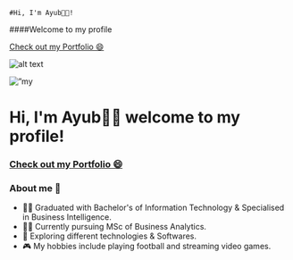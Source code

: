  
    #Hi, I'm Ayub👨‍💻! 

####Welcome to my profile

[Check out my Portfolio 😄](https://ayubben.github.io/Portfolio-Projects/)



![alt text](https://user-images.githubusercontent.com/91146785/173203346-de329ff1-e9ce-4620-b736-c65fe5a16e29.png)

<p align=”center”>
<img src=”https://user-images.githubusercontent.com/91146785/173203346-de329ff1-e9ce-4620-b736-c65fe5a16e29.png" alt=”my banner”>
</p>



# Hi, I'm Ayub👨‍💻 welcome to my profile!

### [Check out my Portfolio 😄](https://ayubben.github.io/Portfolio-Projects/)



### About me 👨
- 👨‍🎓 Graduated with Bachelor's of Information Technology & Specialised in Business Intelligence.
- 👨‍🎓 Currently pursuing MSc of Business Analytics.
- 🎲 Exploring different technologies & Softwares.
- 🎮 My hobbies include playing football and streaming video games.
